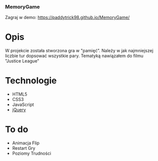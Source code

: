 ### MemoryGame

Zagraj w demo: https://paddytrick98.github.io/MemoryGame/

# Opis
W projekcie została stworzona gra w "pamięć". Należy w jak najmniejszej liczbie tur dopsować wszystkie pary. 
Tematyką nawiązałem do filmu "Justice League" 

# Technologie
- HTML5
- CSS3
- JavaScript 
- [jQuery](https://jquery.com/)


# To do
- Animacja Flip
- Restart Gry
- Poziomy Trudności
